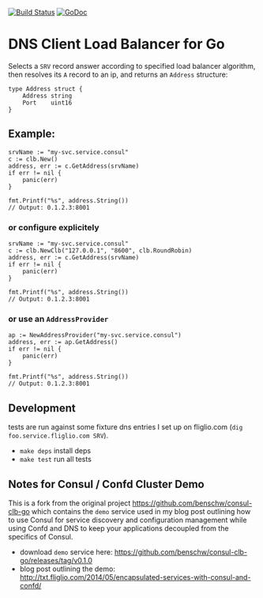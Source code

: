 [![Build Status](https://drone.io/github.com/benschw/dns-clb-go/status.png)](https://drone.io/github.com/benschw/dns-clb-go/latest)
[![GoDoc](http://godoc.org/github.com/benschw/dns-clb-go?status.png)](http://godoc.org/github.com/benschw/dns-clb-go)

# DNS Client Load Balancer for Go

Selects a `SRV` record answer according to specified load balancer algorithm, then resolves its `A` record to an ip, and returns an `Address` structure:

	type Address struct {
		Address string
		Port    uint16
	}


## Example:
	

	srvName := "my-svc.service.consul"
	c := clb.New()
	address, err := c.GetAddress(srvName)
	if err != nil {
		panic(err)
	}

	fmt.Printf("%s", address.String())
	// Output: 0.1.2.3:8001

### or configure explicitely

	srvName := "my-svc.service.consul"
	c := clb.NewClb("127.0.0.1", "8600", clb.RoundRobin)
	address, err := c.GetAddress(srvName)
	if err != nil {
		panic(err)
	}

	fmt.Printf("%s", address.String())
	// Output: 0.1.2.3:8001

### or use an `AddressProvider`

	ap := NewAddressProvider("my-svc.service.consul")
	address, err := ap.GetAddress()
	if err != nil {
		panic(err)
	}

	fmt.Printf("%s", address.String())
	// Output: 0.1.2.3:8001


## Development
tests are run against some fixture dns entries I set up on fliglio.com (`dig foo.service.fliglio.com SRV`).


- `make deps` install deps
- `make test` run all tests

## Notes for Consul / Confd Cluster Demo
This is a fork from the original project https://github.com/benschw/consul-clb-go which contains the `demo` service used in my blog post outlining how to use Consul for service discovery and configuration management while using Confd and DNS to keep your applications decoupled from the specifics of Consul.

- download `demo` service here: https://github.com/benschw/consul-clb-go/releases/tag/v0.1.0
- blog post outlining the demo: http://txt.fliglio.com/2014/05/encapsulated-services-with-consul-and-confd/


